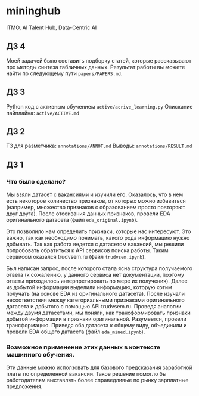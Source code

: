 # mininghub
ITMO, AI Talent Hub, Data-Centric AI
## ДЗ 4
Моей задачей было составить подборку статей, которые рассказывают про методы синтеза табличных данных.
Результат работы вы можете найти по следующему пути `papers/PAPERS.md`.
## ДЗ 3
Python код с активным обучением `active/acrive_learning.py`
Опискание пайплайна: `active/ACTIVE.md`
## ДЗ 2
ТЗ для разметчика: `annotations/ANNOT.md`
Выводы: `annotations/RESULT.md`
## ДЗ 1
### Что было сделано?
Мы взяли датасет с вакансиями и изучили его. Оказалось, что в нем есть некоторое количество признаков, от которых можно избавиться (например, множество признаков с образованием просто повторяют друг друга). После отсеивания данных признаков, провели EDA оригинального датасета (файл `eda_original.ipynb`).

Это позволило нам определить признаки, которые нас интересуют. Это важно, так как необходимо понимать, какого рода информацию нужно добывать. Так как  работа ведется с датасетом вакансий, мы решили попробовать обратиться к API сервисов поиска работы. Таким сервисом оказался trudvsem.ru (файл `trudvsem.ipynb`).

Был написан запрос, после которого стала ясна структура получаемого ответа (к сожалению, у данного сервиса нет документации, поэтому ответы приходилось интерпретировать по мере их получения). Далее из добытой информации выделили информацию, которую хотим получать (на основе EDA из оригинального датасета). После изучали несоответствия между категориальными признаками оригинального датасета и добытого с помощью API trudvsem.ru. Проведя аналогии между двумя датасетами, мы поняли, как трансформировать признаки добытой информации в признаки оригинальной. Разумеется, провели трансформацию. Приведя оба датасета к общему виду, объединили и провели EDA общего датасета (файл `eda_mined.ipynb`).

### Возможное применение этих данных в контексте машинного обучения.
Эти данные можно исползовать для базового предсказания заработной платы по определенной вакансии. Такое решение помогло бы работодателям выставлять более справедливые по рынку зарплатные предложения.